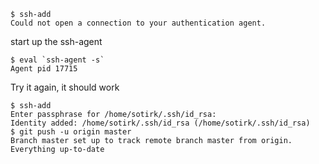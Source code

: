     $ ssh-add
    Could not open a connection to your authentication agent.

start up the ssh-agent

    $ eval `ssh-agent -s`
    Agent pid 17715

Try it again, it should work

    $ ssh-add
    Enter passphrase for /home/sotirk/.ssh/id_rsa:
    Identity added: /home/sotirk/.ssh/id_rsa (/home/sotirk/.ssh/id_rsa)
    $ git push -u origin master
    Branch master set up to track remote branch master from origin.
    Everything up-to-date